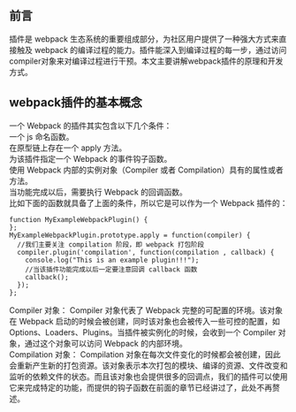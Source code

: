 ##	前言
插件是 webpack 生态系统的重要组成部分，为社区用户提供了一种强大方式来直接触及 webpack 的编译过程的能力。插件能深入到编译过程的每一步，通过访问compiler对象来对编译过程进行干预。本文主要讲解webpack插件的原理和开发方式。
## webpack插件的基本概念

一个 Webpack 的插件其实包含以下几个条件：  
一个 js 命名函数。  
在原型链上存在一个 apply 方法。  
为该插件指定一个 Webpack 的事件钩子函数。  
使用 Webpack 内部的实例对象（Compiler 或者 Compilation）具有的属性或者方法。  
当功能完成以后，需要执行 Webpack 的回调函数。  
比如下面的函数就具备了上面的条件，所以它是可以作为一个 Webpack 插件的：  

```
function MyExampleWebpackPlugin() {
};
MyExampleWebpackPlugin.prototype.apply = function(compiler) {
  //我们主要关注 compilation 阶段，即 webpack 打包阶段
  compiler.plugin('compilation', function(compilation , callback) {
    console.log("This is an example plugin!!!");
    //当该插件功能完成以后一定要注意回调 callback 函数
    callback();
  });
};
```
Compiler 对象： Compiler 对象代表了 Webpack 完整的可配置的环境。该对象在 Webpack 启动的时候会被创建，同时该对象也会被传入一些可控的配置，如 Options、Loaders、Plugins。当插件被实例化的时候，会收到一个 Compiler 对象，通过这个对象可以访问 Webpack 的内部环境。  
Compilation 对象： Compilation 对象在每次文件变化的时候都会被创建，因此会重新产生新的打包资源。该对象表示本次打包的模块、编译的资源、文件改变和监听的依赖文件的状态。而且该对象也会提供很多的回调点，我们的插件可以使用它来完成特定的功能，而提供的钩子函数在前面的章节已经讲过了，此处不再赘述。